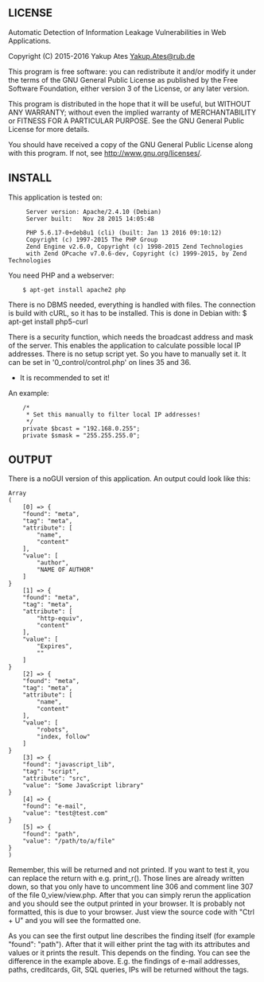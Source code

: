 
## LICENSE
   Automatic Detection of Information Leakage Vulnerabilities in
   Web Applications.
   
   Copyright (C) 2015-2016 Yakup Ates <Yakup.Ates@rub.de>

   This program is free software: you can redistribute it and/or modify
   it under the terms of the GNU General Public License as published by
   the Free Software Foundation, either version 3 of the License, or
   any later version.

   This program is distributed in the hope that it will be useful,
   but WITHOUT ANY WARRANTY; without even the implied warranty of
   MERCHANTABILITY or FITNESS FOR A PARTICULAR PURPOSE.  See the
   GNU General Public License for more details.

   You should have received a copy of the GNU General Public License
   along with this program.  If not, see <http://www.gnu.org/licenses/>.



## INSTALL				
This application is tested on:
```
     Server version: Apache/2.4.10 (Debian)
     Server built:   Nov 28 2015 14:05:48

     PHP 5.6.17-0+deb8u1 (cli) (built: Jan 13 2016 09:10:12) 
     Copyright (c) 1997-2015 The PHP Group
     Zend Engine v2.6.0, Copyright (c) 1998-2015 Zend Technologies
     with Zend OPcache v7.0.6-dev, Copyright (c) 1999-2015, by Zend Technologies
```
You need PHP and a webserver:
```
    $ apt-get install apache2 php
```
There is no DBMS needed, everything is handled with files.
The connection is build with cURL, so it has to be installed. This is done in
Debian with:
       $ apt-get install php5-curl

There is a security function, which needs the broadcast address and mask of the
server. This enables the application to calculate possible local IP
addresses. There is no setup script yet. So you have to manually set it. It can
be set in '0_control/control.php' on lines 35 and 36.
   - It is recommended to set it!
   
An example:
```
    /*
     * Set this manually to filter local IP addresses!
     */
    private $bcast = "192.168.0.255"; 
    private $smask = "255.255.255.0";
```


## OUTPUT
There is a noGUI version of this application. An output could look like this:
```
Array
(
    [0] => {
    "found": "meta",
    "tag": "meta",
    "attribute": [
        "name",
        "content"
    ],
    "value": [
        "author",
        "NAME OF AUTHOR"
    ]
}
    [1] => {
    "found": "meta",
    "tag": "meta",
    "attribute": [
        "http-equiv",
        "content"
    ],
    "value": [
        "Expires",
        ""
    ]
}
    [2] => {
    "found": "meta",
    "tag": "meta",
    "attribute": [
        "name",
        "content"
    ],
    "value": [
        "robots",
        "index, follow"
    ]
}
    [3] => {
    "found": "javascript_lib",
    "tag": "script",
    "attribute": "src",
    "value": "Some JavaScript library"
}
    [4] => {
    "found": "e-mail",
    "value": "test@test.com"
}
    [5] => {
    "found": "path",
    "value": "/path/to/a/file"
}
)
```
Remember, this will be returned and not printed. If you want to test it, you can
replace the return with e.g. print_r(). Those lines are already written down,
so that you only have to uncomment line 306 and comment line 307
of the file 0_view/view.php.
After that you can simply rerun the application and you should see the output
printed in your browser. It is probably not formatted, this is due to your
browser. Just view the source code with "Ctrl + U" and you will see the
formatted one.

As you can see the first output line describes the finding itself (for example
"found": "path"). After that it
will either print the tag with its attributes and values or it prints the
result. This depends on the finding. You can see the difference in the example
above. E.g. the findings of e-mail addresses, paths, creditcards, Git, SQL
queries, IPs will be returned without the tags.
